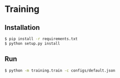 # Training

## Installation

```sh
$ pip install -r requirements.txt
$ python setup.py install
```

## Run

```sh
$ python -m training.train -c configs/default.json
```
